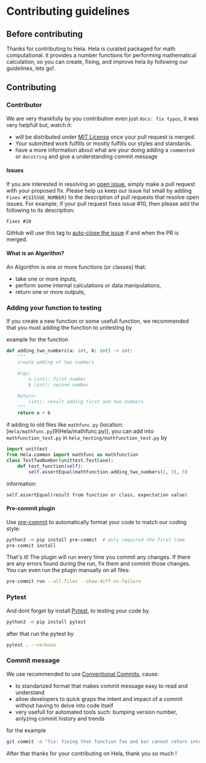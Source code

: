 # Contributing guidelines

## Before contributing

Thanks for contributing to Hela. Hela is curated packaged for math computational. it provides a number functions for performing mathematical calculation, so you can create, fixing, and improve hela by following our guidelines, lets go!.

## Contributing

### Contributor

We are very thankfully by you contribution even just ``docs: fix typos``, it was very helpfull but, watch it:

- will be distributed under [MIT License](LICENSE.md) once your pull request is merged.
- Your submitted work fulfills or mostly fulfills our styles and standards.
- have a more information about what are your doing adding a ``commented`` or ``docstring`` and give a understanding commit message

#### Issues

If you are interested in resolving an [open issue](https://github.com/slowy07/Hela/issues), simply make a pull request with your proposed fix.
Please help us keep our issue list small by adding `Fixes #{$ISSUE_NUMBER}` to the description of pull requests that resolve open issues.
For example, if your pull request fixes issue #10, then please add the following to its description:
```
Fixes #10
```
GitHub will use this tag to [auto-close the issue](https://docs.github.com/en/issues/tracking-your-work-with-issues/linking-a-pull-request-to-an-issue) if and when the PR is merged.

#### What is an Algorithm?

An Algorithm is one or more functions (or classes) that:
* take one or more inputs,
* perform some internal calculations or data manipulations,
* return one or more outputs,

### Adding your function to testing

If you create a new function or some usefull function, we recommended that you must adding the function to unitesting by

example for the function

```py
def adding_two_numbers(a: int, b: int) -> int:
    """
    create adding of two numbers

    Args:
        a (int): first number
        b (int): second number

    Return:
        (int): result adding first and two numbers
    """
    return a + b
```

if adding to old files like ``mathfunc.py`` (location: [``Hela/mathfunc.py``]9(Hela/mathfunc.py)), you can add into ``mathfunction_test.py`` in ``hela_testing/mathfunction_test.py`` by
```py
import unittest
from Hela.common import mathfunc as mathfunction
class TestTwoNumber(unittest.TestCase):
    def test_function(self):
        self.assertEqual(mathfunction.adding_two_numbers(2, 3), 5)
```

information:
```
self.assertEqual(result from function or class, expectation value)
```

#### Pre-commit plugin
Use [pre-commit](https://pre-commit.com/#installation) to automatically format your code to match our coding style:

```bash
python3 -m pip install pre-commit  # only required the first time
pre-commit install
```
That's it! The plugin will run every time you commit any changes. If there are any errors found during the run, fix them and commit those changes. You can even run the plugin manually on all files:

```bash
pre-commit run --all-files --show-diff-on-failure
```

### Pytest
And dont forget by install [Pytest](https://docs.pytest.org/en/7.4.x/), to testing your code by

```bash
python3 -m pip install pytest
```

after that run the pytest by
```bash
pytest . --verbose
```

### Commit message

We use recommended to use [Conventional Commits](https://www.conventionalcommits.org/en/v1.0.0/), cause:
- to standarized format that makes commit message easy to read and understand
- allow developers to quick graps the intent and impact of a commit without having to delve into code itself
- very usefull for automated tools such: bumping version number, anlyzing commit history and trends

for the example
```bash
git commit -m "fix: fixing that function foo and bar cannot return integer"
```


After that thanks for your contributing on Hela, thank you so much !